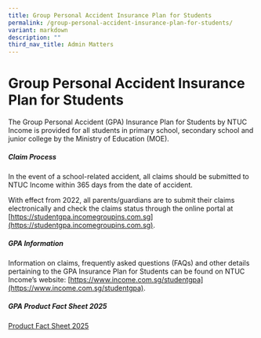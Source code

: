 ```yaml
---
title: Group Personal Accident Insurance Plan for Students
permalink: /group-personal-accident-insurance-plan-for-students/
variant: markdown
description: ""
third_nav_title: Admin Matters
---
```

# **Group Personal Accident Insurance Plan for Students**


The Group Personal Accident (GPA) Insurance Plan for Students by NTUC Income is provided for all students in primary school, secondary school and junior college by the Ministry of Education (MOE).

##### Claim Process
In the event of a school-related accident, all claims should be submitted to NTUC Income within 365 days from the date of accident.

With effect from 2022, all parents/guardians are to submit their claims electronically and check the claims status through the online portal at [https://studentgpa.incomegroupins.com.sg](https://studentgpa.incomegroupins.com.sg).

##### GPA Information
Information on claims, frequently asked questions (FAQs) and other details pertaining to the GPA Insurance Plan for Students can be found on NTUC Income’s website: [https://www.income.com.sg/studentgpa](https://www.income.com.sg/studentgpa).

##### GPA Product Fact Sheet 2025
[Product Fact Sheet 2025](/files/Product_Fact_Sheet__Year_2025_.pdf)